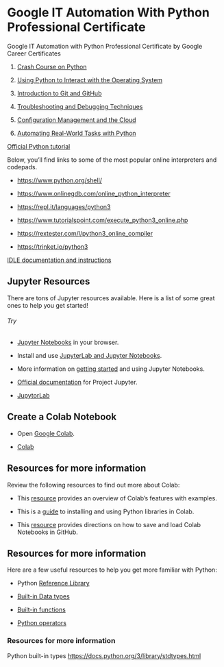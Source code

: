 # Google IT Automation With Python Professional Certificate

Google IT Automation with Python Professional Certificate by Google Career Certificates

1. [Crash Course on Python](https://www.coursera.org/learn/python-crash-course/home/welcome)

2. [Using Python to Interact with the Operating System](https://www.coursera.org/learn/python-operating-system/home/welcome)

3. [Introduction to Git and GitHub](https://www.coursera.org/learn/introduction-git-github/home/welcome)

4. [Troubleshooting and Debugging Techniques](https://www.coursera.org/learn/troubleshooting-debugging-techniques/home/welcome)

5. [Configuration Management and the Cloud](https://www.coursera.org/learn/configuration-management-cloud/home/welcome)

6. [Automating Real-World Tasks with Python](https://www.coursera.org/learn/automating-real-world-tasks-python/home/welcome)

[Official
Python tutorial](https://docs.python.org/3/tutorial/index.html)

Below, you’ll find links to some of the most popular online interpreters and codepads.

- https://www.python.org/shell/

- https://www.onlinegdb.com/online_python_interpreter

- https://repl.it/languages/python3

- https://www.tutorialspoint.com/execute_python3_online.php

- https://rextester.com/l/python3_online_compiler

- https://trinket.io/python3

[IDLE documentation and instructions](https://docs.python.org/3/library/idle.html)

## Jupyter Resources

There are tons of Jupyter resources available. Here is a list of some great ones to help you get started!

###### Try

- [Jupyter Notebooks](https://docs.jupyter.org/en/latest/start/index.html) in your browser.

- Install and use [JupyterLab and Jupyter Notebooks](https://docs.jupyter.org/en/latest/install.html).

- More information on [getting started](https://jupyter-notebook-beginner-guide.readthedocs.io/en/latest/what_is_jupyter.html) and using Jupyter Notebooks.

- [Official documentation](https://docs.jupyter.org/en/latest/) for Project Jupyter.

- [JupytorLab](https://jupyter.org/try-jupyter/lab/)

## Create a Colab Notebook

- Open [Google Colab](https://colab.sandbox.google.com/notebooks/welcome.ipynb#recent=true).

- [Colab](https://colab.sandbox.google.com/)

## Resources for more information

Review the following resources to find out more about Colab:

- This [resource](https://colab.sandbox.google.com/notebooks/basic_features_overview.ipynb) provides an overview of Colab’s features with examples.

- This is a [guide](https://colab.sandbox.google.com/notebooks/snippets/importing_libraries.ipynb) to installing and using Python libraries in Colab.

- This [resource](https://colab.sandbox.google.com/github/googlecolab/colabtools/blob/main/notebooks/colab-github-demo.ipynb) provides directions on how to save and load Colab Notebooks in GitHub.

## Resources for more information

Here are a few useful resources to help you get more familiar with Python:

- Python [Reference Library](https://docs.python.org/3/library/)

- [Built-in Data types](https://docs.python.org/3/library/stdtypes.html)

- [Built-in functions](https://docs.python.org/3/library/functions.html#built-in-functions)

- [Python operators](https://python-reference.readthedocs.io/en/latest/docs/operators/index.html)

### Resources for more information

Python built-in types
https://docs.python.org/3/library/stdtypes.html
